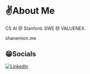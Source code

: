 # ✌️About Me
CS AI @ Stanford. SWE @ VALUENEX.

shanemion.me


## 😁Socials
[![LinkedIn](https://img.shields.io/badge/LinkedIn-%230077B5.svg?logo=linkedin&logoColor=white)](https://www.linkedin.com/in/shanemion/)
